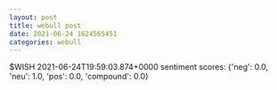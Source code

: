 ```yaml
--- 
layout: post 
title: webull post 
date: 2021-06-24 1624565451 
categories: webull 
--- 
```

$WISH	2021-06-24T19:59:03.874+0000
sentiment scores: {'neg': 0.0, 'neu': 1.0, 'pos': 0.0, 'compound': 0.0}